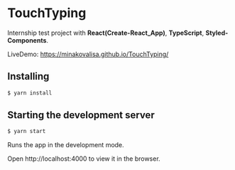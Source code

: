 # TouchTyping
 Internship test project with **React(Create-React_App)**, **TypeScript**, **Styled-Components**.
 
LiveDemo:
https://minakovalisa.github.io/TouchTyping/

## Installing
 


```javascript
$ yarn install
````
## Starting the development server

```javascript
$ yarn start
````
Runs the app in the development mode.

Open http://localhost:4000 to view it in the browser.
